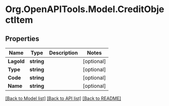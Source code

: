 
# Org.OpenAPITools.Model.CreditObjectItem

## Properties

Name | Type | Description | Notes
------------ | ------------- | ------------- | -------------
**LagoId** | **string** |  | [optional] 
**Type** | **string** |  | [optional] 
**Code** | **string** |  | [optional] 
**Name** | **string** |  | [optional] 

[[Back to Model list]](../README.md#documentation-for-models)
[[Back to API list]](../README.md#documentation-for-api-endpoints)
[[Back to README]](../README.md)

